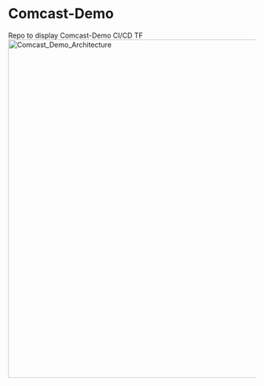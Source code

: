 # Comcast-Demo
Repo to display Comcast-Demo CI/CD TF
<img width="690" alt="Comcast_Demo_Architecture" src="https://github.com/maheswaran06/Comcast-Demo/assets/146761982/bd4d13d7-09d8-472a-9206-0b1753314105">

